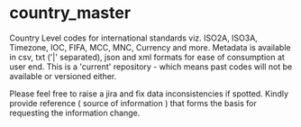 # country_master
Country Level codes for international standards viz. ISO2A, ISO3A, Timezone, IOC, FIFA, MCC, MNC, Currency and more.
Metadata is available in csv, txt ('|' separated), json and xml formats for ease of consumption at user end.
This is a 'current' repository - which means past codes will not be available or versioned either.

Please feel free to raise a jira and fix data inconsistencies if spotted. Kindly provide reference ( source of information ) that forms the basis for requesting the information change. 

